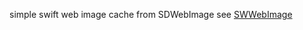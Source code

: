 simple swift web image cache from SDWebImage
see [SWWebImage](https://github.com/mqshen/WeTalk-IOS/tree/master/SWWebImage)
